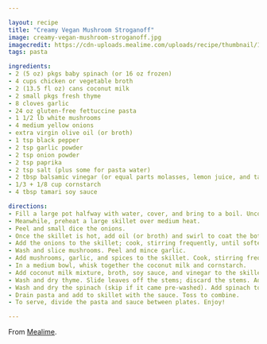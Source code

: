 ```yaml
---

layout: recipe
title: "Creamy Vegan Mushroom Stroganoff"
image: creamy-vegan-mushroom-stroganoff.jpg
imagecredit: https://cdn-uploads.mealime.com/uploads/recipe/thumbnail/1074/presentation_17f6f20f-2bdc-4676-ae67-83ed120d7d75.jpeg
tags: pasta

ingredients:
- 2 (5 oz) pkgs baby spinach (or 16 oz frozen)
- 4 cups chicken or vegetable broth
- 2 (13.5 fl oz) cans coconut milk
- 2 small pkgs fresh thyme
- 8 cloves garlic
- 24 oz gluten-free fettuccine pasta
- 1 1/2 lb white mushrooms
- 4 medium yellow onions
- extra virgin olive oil (or broth)
- 1 tsp black pepper
- 2 tsp garlic powder
- 2 tsp onion powder
- 2 tsp paprika
- 2 tsp salt (plus some for pasta water)
- 2 tbsp balsamic vinegar (or equal parts molasses, lemon juice, and tamari soy sauce)
- 1/3 + 1/8 cup cornstarch
- 4 tbsp tamari soy sauce

directions:
- Fill a large pot halfway with water, cover, and bring to a boil. Uncover, salt, add pasta, and stir for a few seconds. Cook until desired firmness, 8-10 minutes.
- Meanwhile, preheat a large skillet over medium heat.
- Peel and small dice the onions.
- Once the skillet is hot, add oil (or broth) and swirl to coat the bottom.
- Add the onions to the skillet; cook, stirring frequently, until softened, 5-6 minutes.
- Wash and slice mushrooms. Peel and mince garlic.
- Add mushrooms, garlic, and spices to the skillet. Cook, stirring frequently, until mushrooms are softened, 6-7 minutes.
- In a medium bowl, whisk together the coconut milk and cornstarch.
- Add coconut milk mixture, broth, soy sauce, and vinegar to the skillet. Stir and bring to a boil over high heat. Reduce heat to medium-low and cook, stirring occasionally, until the sauce has thickened, 7-8 minutes.
- Wash and dry thyme. Slide leaves off the stems; discard the stems. Add leaves to the skillet and stir to combine.
- Wash and dry the spinach (skip if it came pre-washed). Add spinach to the skillet in handfuls, waiting for the spinach to wilt slightly before adding the next handful.
- Drain pasta and add to skillet with the sauce. Toss to combine.
- To serve, divide the pasta and sauce between plates. Enjoy!

---
```


From [Mealime](https://www.mealime.com/recipes/creamy-vegan-mushroom-stroganoff-thyme-baby-spinach/9352).
